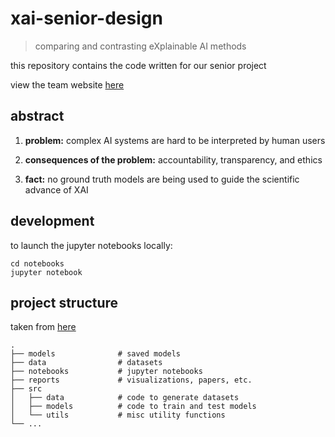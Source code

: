 # xai-senior-design
> comparing and contrasting eXplainable AI methods

this repository contains the code written for our senior project

view the team website [here](http://www.cci.drexel.edu/SeniorDesign/2019_2020/Explainable_AI//explainable-ai-index.html)

## abstract

1. **problem:** complex AI systems are hard to be interpreted by human users 

2. **consequences of the problem:** accountability, transparency, and ethics

3. **fact:** no ground truth models are being used to guide the scientific advance of XAI

## development

to launch the jupyter notebooks locally:

```
cd notebooks
jupyter notebook
```

## project structure
taken from [here](https://medium.com/@rrfd/cookiecutter-data-science-organize-your-projects-atom-and-jupyter-2be7862f487e)

```
.
├── models              # saved models
├── data                # datasets
├── notebooks           # jupyter notebooks 
├── reports             # visualizations, papers, etc.
├── src
│   ├── data            # code to generate datasets
│   ├── models          # code to train and test models
│   └── utils           # misc utility functions
└── ...
```
